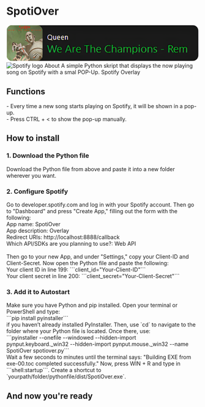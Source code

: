 <h1>SpotiOver</h1>
<img src="https://github.com/Noah20102021/SpotiOver/blob/main/Screenshot%202024-10-24%20153210%20(1).png">
<img src="https://developer.spotify.com/images/guidelines/design/logo-size.svg" alt="Spotify logo" style="width:70px">
About
A simple Python skript that displays the now playing song on Spotify with a smal POP-Up. Spotify Overlay
<h2>Functions</h2>
- Every time a new song starts playing on Spotify, it will be shown in a pop-up.
<br>
- Press CTRL + < to show the pop-up manually.

<h2>How to install</h2>
<h3>1. Download the Python file</h3>
Download the Python file from above and paste it into a new folder wherever you want.
<h3>2. Configure Spotify</h3>
Go to developer.spotify.com and log in with your Spotify account. Then go to "Dashboard" and press "Create App," filling out the form with the following:
<br>
App name: SpotiOver
<br>
App description: Overlay
<br>
Redirect URIs: http://localhost:8888/callback
<br>
Which API/SDKs are you planning to use?: Web API
<br>
<br>
Then go to your new App, and under "Settings," copy your Client-ID and Client-Secret. 
Now open the Python file and paste the following:
<br>
Your client ID in line 199:  
```client_id="Your-Client-ID"```
<br>
Your client secret in line 200:  
```client_secret="Your-Client-Secret"```
<h3>3. Add it to Autostart</h3>
Make sure you have Python and pip installed. Open your terminal or PowerShell and type:
<br>
```pip install pyinstaller```
<br>
if you haven’t already installed PyInstaller. Then, use `cd` to navigate to the folder where your Python file is located. Once there, use:
<br>
```pyinstaller --onefile --windowed --hidden-import pynput.keyboard._win32 --hidden-import pynput.mouse._win32 --name SpotiOver spotiover.py```
<br>
Wait a few seconds to minutes until the terminal says: "Building EXE from exe-00.toc completed successfully." Now, press WIN + R and type in ```shell:startup```. Create a shortcut to `yourpath/folder/pythonfile/dist/SpotiOver.exe`.
<br>
<h2>And now you're ready</h2>
